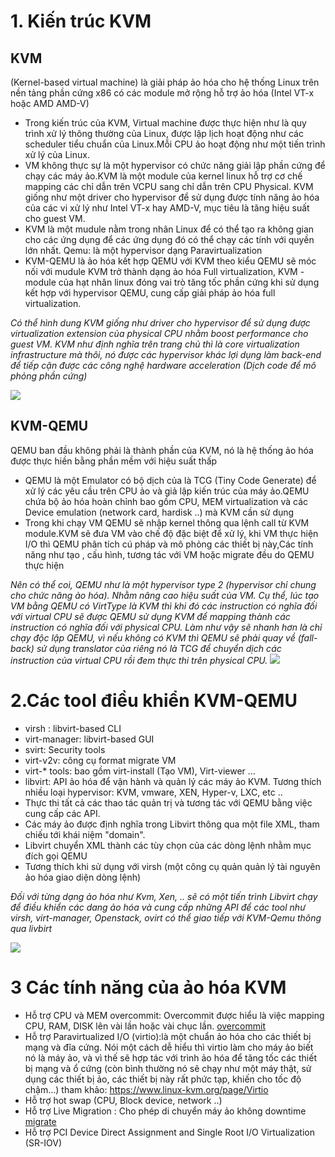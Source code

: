 # 1. Kiến trúc KVM
## KVM 
(Kernel-based virtual machine) là giải pháp ảo hóa cho hệ thống Linux trên nền tảng phần cứng x86 có các module mở rộng hỗ trợ ảo hóa (Intel VT-x hoặc AMD AMD-V)
- Trong kiến trúc của KVM, Virtual machine được thực hiện như là quy trình xử lý thông thường của Linux, được lập lịch hoạt động như các scheduler tiểu chuẩn của Linux.Mỗi CPU ảo hoạt động như một tiến trình xử lý của Linux.
- VM không thực sự là một hypervisor có chức năng giải lập phần cứng để chạy các máy ảo.KVM  là một module của kernel linux hỗ trợ cơ chế mapping các chỉ dẫn trên VCPU  sang chỉ dẫn trên CPU Physical. KVM giống như một driver cho hypervisor để sử dụng được tính năng ảo hóa của các vi xử lý như Intel VT-x hay AMD-V, mục tiêu là tăng hiệu suất cho guest VM.
- KVM là một mudule nằm trong nhân Linux để có thể tạo ra không gian cho các ứng dụng để các ứng dụng đó có thể chạy các tính với quyền lớn nhất. Qemu: là một hypervisor dạng Paravirtualization
- KVM-QEMU là ảo hóa kết hợp QEMU với KVM theo kiểu QEMU sẽ móc nối với mudule KVM trở thành dạng ảo hóa Full virtualization, KVM - module của hạt nhân linux đóng vai trò tăng tốc phần cứng khi sử dụng kết hợp với hypervisor QEMU, cung cấp giải pháp ảo hóa full virtualization.

*Có thể hình dung KVM giống như driver cho hypervisor để sử dụng được virtualization extension của physical CPU nhằm boost performance cho guest VM. KVM như định nghĩa trên trang chủ thì là core virtualization infrastructure mà thôi, nó được các hypervisor khác lợi dụng làm back-end để tiếp cận được các công nghệ hardware acceleration (Dịch code để mô phỏng phần cứng)*

<img src=https://s8.gifyu.com/images/image1a35043b63e99e9e.png>

## KVM-QEMU

QEMU ban đầu không phải là thành phần của KVM, nó là hệ thống ảo hóa được thực hiền bằng phần mềm với hiệu suất thấp
- QEMU là một Emulator có bộ dịch của là TCG (Tiny Code Generate) để xử lý các yêu cầu trên CPU ảo và giả lập kiến trúc của máy ảo.QEMU chứa bộ ảo hóa hoàn chỉnh bao gồm CPU, MEM virtualization và các Device emulation (network card, hardisk ..) mà KVM cần sử dụng
- Trong khi chạy VM QEMU sẽ nhập kernel thông qua lệnh call từ KVM module.KVM sẽ đưa VM vào chế độ đặc biệt để xử lý, khi VM thực hiện I/O thì QEMU phân tích cú pháp và mô phỏng các thiết bị này,Các tính năng như tạo , cấu hình, tương tác với VM hoặc migrate đều do QEMU thực hiện

 *Nên có thể coi, QEMU như là một hypervisor type 2 (hypervisor chỉ chung cho chức năng ảo hóa). Nhằm nâng cao hiệu suất của VM. Cụ thể, lúc tạo VM bằng QEMU có VirtType là KVM thì khi đó các instruction có nghĩa đối với virtual CPU sẽ được QEMU sử dụng KVM để mapping thành các instruction có nghĩa đối với physical CPU. Làm như vậy sẽ nhanh hơn là chỉ chạy độc lập QEMU, vì nếu không có KVM thì QEMU sẽ phải quay về (fall-back) sử dụng translator của riêng nó là TCG để chuyển dịch các instruction của virtual CPU rồi đem thực thi trên physical CPU.*
<img src=https://s8.gifyu.com/images/image25271741fc94e209.png>

# 2.Các tool điều khiển KVM-QEMU

- virsh : libvirt-based  CLI
- virt-manager:  libvirt-based GUI
- svirt: Security tools
- virt-v2v: công cụ format migrate VM
- virt-* tools: bao gồm virt-install (Tạo VM), Virt-viewer ...
- libvirt: API ảo hóa để vận hành và quản lý các máy ảo KVM. Tương thích nhiều loại hypervisor:  KVM, vmware, XEN, Hyper-v, LXC, etc ..
 - Thực thi tất cả các thao tác quản trị và tương tác với QEMU bằng việc cung cấp các API.
 - Các máy ảo được định nghĩa trong Libvirt thông qua một file XML, tham chiếu tới khái niệm "domain".
 - Libvirt chuyển XML thành các tùy chọn của các dòng lệnh nhằm mục đích gọi QEMU
 - Tương thích khi sử dụng với virsh (một công cụ quản quản lý tài nguyên ảo hóa giao diện dòng lệnh)

*Đối với từng dạng ảo hóa như Kvm, Xen, .. sẽ có một tiến trình Libvirt chạy để điều khiển các dang ảo hóa và cung cấp những API để các tool như virsh, virt-manager, Openstack, ovirt có thể giao tiếp với KVM-Qemu thông qua livbirt*

<img src=https://s8.gifyu.com/images/image97ce7da0c4b58017.png>

# 3 Các tính năng của ảo hóa KVM

 - Hỗ trợ CPU và MEM overcommit: Overcommit được hiểu là việc mapping CPU, RAM, DISK lên vài lần hoặc vài chục lần. [overcommit](https://github.com/ttranvan/KVM/blob/main/overcommit.md)
 - Hỗ trợ Paravirtualized I/O (virtio):là một chuẩn ảo hóa cho các thiết bị mạng và đĩa cứng. Nói một cách dễ hiểu thì virtio làm cho máy ảo biết nó là máy ảo, và vì thế sẽ hợp tác với trình ảo hóa  để tăng tốc các thiết bị mạng và ổ cứng (còn bình thường nó sẽ chạy như một máy thật, sử dụng các thiết bị ảo, các thiết bị này rất phức tạp, khiến cho tốc độ chậm...) tham khảo: https://www.linux-kvm.org/page/Virtio
- Hỗ trợ hot swap (CPU, Block device, network ..)
- Hỗ trợ Live Migration : Cho phép di chuyển máy ảo không downtime [migrate](https://github.com/ttranvan/KVM/blob/main/live_migration.md)
- Hỗ trợ PCI Device Direct Assignment and Single Root I/O Virtualization (SR-IOV)

